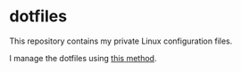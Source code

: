 # dotfiles
This repository contains my private Linux configuration files.

I manage the dotfiles using [this method](https://news.ycombinator.com/item?id=11071754).
